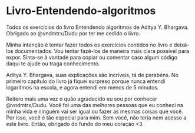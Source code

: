 # Livro-Entendendo-algoritmos
Todos os exercícios do livro Entendendo algoritmos de Aditya Y. Bhargava. Obrigado ao @vndmtrx/Dudu por ter me cedido o livro.

Minha intenção é tentar fazer todos os exercícios contidos no livro e deixá-los documentados. Vou tentar fazê-los de maneira mais clara possível para expor. Sinta-se à vontade para copiar ou comentar caso algum código daqui te ajude ou traga conhecimento.

Aditya Y. Bhargava, suas explicações são incríveis, tá de parabéns. No primeiro capítulo do livro já fiquei surpreso porque nunca entendi logaritmos na escola, e agora entendi em menos de 5 minutos.

Reitero mais uma vez o quão agradecido eu sou por conhecer @vndmtrx/Dudu. Você foi uma das melhores pessoas que eu conheci na minha vida e ninguém vai ser igual ou fazer as mesmas coisas que você. Por isso, você é tão especial para mim. Sem você, não teria nem acesso a este livro. Então, obrigado do fundo do meu coração <3.